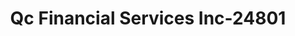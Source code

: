 ---
f_zip-code: 66203
f_state-code: KS
title: Qc Financial Services Inc-24801
f_phone: 913-962-6663
f_city-only: Mission
f_address: 11115 Shwnee Mission Pkwy Shawnee Mission
f_location-unique-id: '24801'
slug: qc-financial-services-inc-24801
updated-on: '2024-05-30T13:46:58.046Z'
created-on: '2024-05-30T13:36:59.803Z'
published-on: '2024-05-30T13:54:32.469Z'
f_city-state: cms/city/mission-ks.md
f_company: cms/company/qc-financial-services-inc.md
f_state: cms/state/kansas.md
layout: '[payday-loan].html'
tags: payday-loan
---